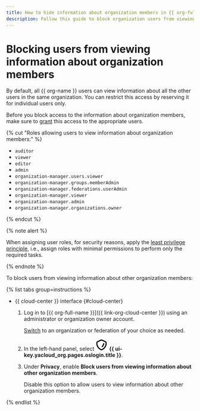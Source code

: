 ```yaml
---
title: How to hide information about organization members in {{ org-full-name }}
description: Follow this guide to block organization users from viewing information about other organization members.
---
```


# Blocking users from viewing information about organization members

By default, all {{ org-name }} users can view information about all the other users in the same organization. You can restrict this access by reserving it for individual users only.

Before you block access to the information about organization members, make sure to [grant](./add-role.md) this access to the appropriate users.

{% cut "Roles allowing users to view information about organization members:" %}

* `auditor`
* `viewer`
* `editor`
* `admin`
* `organization-manager.users.viewer`
* `organization-manager.groups.memberAdmin`
* `organization-manager.federations.userAdmin`
* `organization-manager.viewer`
* `organization-manager.admin`
* `organization-manager.organizations.owner`

{% endcut %}

{% note alert %}

When assigning user roles, for security reasons, apply the [least privilege principle](../../security/domains/iam-checklist.md#resources-and-roles), i.e., assign roles with minimal permissions to perform only the required tasks.

{% endnote %}


To block users from viewing information about other organization members:

{% list tabs group=instructions %}

- {{ cloud-center }} interface {#cloud-center}

  1. Log in to [{{ org-full-name }}]({{ link-org-cloud-center }}) using an administrator or organization owner account.

      [Switch](./manage-organizations.md#switch-to-another-org) to an organization or federation of your choice as needed.

  1. In the left-hand panel, select ![shield](../../_assets/console-icons/shield.svg) **{{ ui-key.yacloud_org.pages.oslogin.title }}**.

  1. Under **Privacy**, enable **Block users from viewing information about other organization members**.

      Disable this option to allow users to view information about other organization members.

{% endlist %}